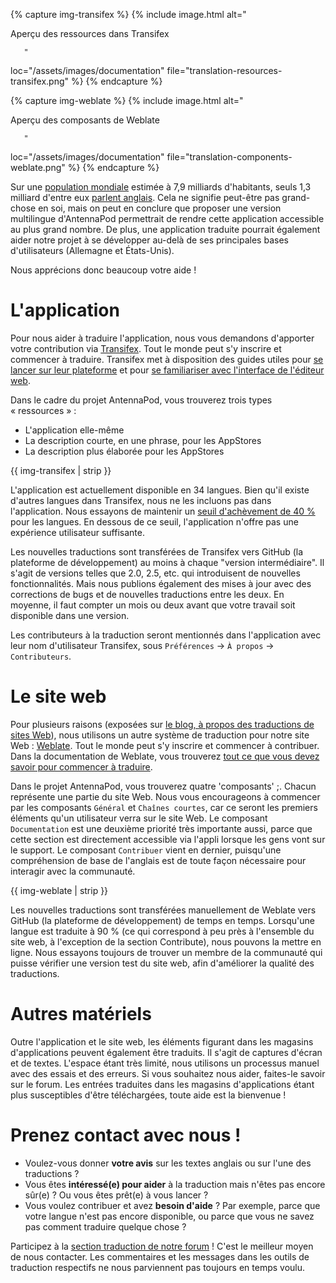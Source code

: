 {% capture img-transifex %} {% include image.html alt="

Aperçu des ressources dans Transifex

       "

loc="/assets/images/documentation" file="translation-resources-transifex.png" %}
{% endcapture %}

{% capture img-weblate %} {% include image.html alt="

Aperçu des composants de Weblate

       "

loc="/assets/images/documentation" file="translation-components-weblate.png" %}
{% endcapture %}

Sur une [population mondiale](https://en.wikipedia.org/wiki/World_population)
estimée à 7,9 milliards d'habitants, seuls 1,3 milliard d'entre eux [parlent
anglais](https://www.ethnologue.com/guides/ethnologue200). Cela ne signifie
peut-être pas grand-chose en soi, mais on peut en conclure que proposer une
version multilingue d'AntennaPod permettrait de rendre cette application
accessible au plus grand nombre. De plus, une application traduite pourrait
également aider notre projet à se développer au-delà de ses principales bases
d'utilisateurs (Allemagne et États-Unis).

Nous apprécions donc beaucoup votre aide !

# L'application

Pour nous aider à traduire l'application, nous vous demandons d'apporter votre
contribution via [Transifex](https://www.transifex.com/antennapod/antennapod/).
Tout le monde peut s'y inscrire et commencer à traduire. Transifex met à
disposition des guides utiles pour [se lancer sur leur plateforme](https://docs.transifex.com/getting-started-1/translators)
et pour [se familiariser avec l'interface de l'éditeur web](https://docs.transifex.com/translation/translating-with-the-web-editor).

Dans le cadre du projet AntennaPod, vous trouverez trois types « ressources » :

- L'application elle-même
- La description courte, en une phrase, pour les AppStores
- La description plus élaborée pour les AppStores

{{ img-transifex | strip }}

L'application est actuellement disponible en 34 langues. Bien qu'il existe
d'autres langues dans Transifex, nous ne les incluons pas dans l'application.
Nous essayons de maintenir un [seuil d'achèvement de 40 %](https://github.com/AntennaPod/AntennaPod/pull/4112)
pour les langues. En dessous de ce seuil, l'application n'offre pas une
expérience utilisateur suffisante.

Les nouvelles traductions sont transférées de Transifex vers GitHub (la
plateforme de développement) au moins à chaque "version intermédiaire". Il
s'agit de versions telles que 2.0, 2.5, etc. qui introduisent de nouvelles
fonctionnalités. Mais nous publions également des mises à jour avec des
corrections de bugs et de nouvelles traductions entre les deux. En moyenne, il
faut compter un mois ou deux avant que votre travail soit disponible dans une
version.

Les contributeurs à la traduction seront mentionnés dans l'application avec leur
nom d'utilisateur Transifex, sous `Préférences` → `À propos` → `Contributeurs`.

# Le site web

Pour plusieurs raisons (exposées sur [le blog, à propos des traductions de
sites Web](/blog/2022/01/website-translations)), nous utilisons un autre système
de traduction pour notre site Web : [Weblate](https://hosted.weblate.org/projects/antennapod/).
Tout le monde peut s'y inscrire et commencer à contribuer. Dans la documentation
de Weblate, vous trouverez [tout ce que vous devez savoir pour commencer à
traduire](https://docs.weblate.org/en/latest/user/translating.html).

Dans le projet AntennaPod, vous trouverez quatre 'composants' ;. Chacun
représente une partie du site Web. Nous vous encourageons à commencer par les
composants `Général` et `Chaînes courtes`, car ce seront les premiers éléments
qu'un utilisateur verra sur le site Web. Le composant `Documentation` est une
deuxième priorité très importante aussi, parce que cette section est directement
accessible via l'appli lorsque les gens vont sur le support. Le composant
`Contribuer` vient en dernier, puisqu'une compréhension de base de l'anglais est
de toute façon nécessaire pour interagir avec la communauté.

{{ img-weblate | strip }}

Les nouvelles traductions sont transférées manuellement de Weblate vers GitHub
(la plateforme de développement) de temps en temps. Lorsqu'une langue est
traduite à 90 % (ce qui correspond à peu près à l'ensemble du site web, à
l'exception de la section Contribute), nous pouvons la mettre en ligne. Nous
essayons toujours de trouver un membre de la communauté qui puisse vérifier une
version test du site web, afin d'améliorer la qualité des traductions.

# Autres matériels

Outre l'application et le site web, les éléments figurant dans les magasins
d'applications peuvent également être traduits. Il s'agit de captures d'écran et
de textes. L'espace étant très limité, nous utilisons un processus manuel avec
des essais et des erreurs. Si vous souhaitez nous aider, faites-le savoir sur le
forum. Les entrées traduites dans les magasins d'applications étant plus
susceptibles d'être téléchargées, toute aide est la bienvenue !

# Prenez contact avec nous !

* Voulez-vous donner **votre avis** sur les textes anglais ou sur l'une des
traductions ?
* Vous êtes **intéressé(e) pour aider** à la traduction mais n'êtes pas encore
sûr(e) ? Ou vous êtes prêt(e) à vous lancer ?
* Vous voulez contribuer et avez **besoin d'aide** ? Par exemple, parce que
votre langue n'est pas encore disponible, ou parce que vous ne savez pas comment
traduire quelque chose ?

Participez à la [section traduction de notre forum](https://forum.antennapod.org/c/translations/11)
! C'est le meilleur moyen de nous contacter. Les commentaires et les messages
dans les outils de traduction respectifs ne nous parviennent pas toujours en
temps voulu.
